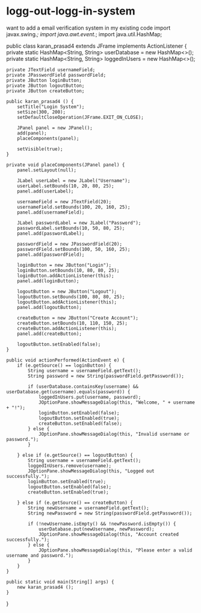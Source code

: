 # logg-out-logg-in-system
want to add a email verification system in my existing code
import javax.swing.*;
import java.awt.event.*;
import java.util.HashMap;



public class karan_prasad4 extends JFrame implements ActionListener {
    private static HashMap<String, String> userDatabase = new HashMap<>();
    private static HashMap<String, String> loggedInUsers = new HashMap<>();

    private JTextField usernameField;
    private JPasswordField passwordField;
    private JButton loginButton;
    private JButton logoutButton;
    private JButton createButton;

    public karan_prasad4 () {
        setTitle("Login System");
        setSize(300, 200);
        setDefaultCloseOperation(JFrame.EXIT_ON_CLOSE);

        JPanel panel = new JPanel();
        add(panel);
        placeComponents(panel);

        setVisible(true);
    }

    private void placeComponents(JPanel panel) {
        panel.setLayout(null);

        JLabel userLabel = new JLabel("Username");
        userLabel.setBounds(10, 20, 80, 25);
        panel.add(userLabel);

        usernameField = new JTextField(20);
        usernameField.setBounds(100, 20, 160, 25);
        panel.add(usernameField);

        JLabel passwordLabel = new JLabel("Password");
        passwordLabel.setBounds(10, 50, 80, 25);
        panel.add(passwordLabel);

        passwordField = new JPasswordField(20);
        passwordField.setBounds(100, 50, 160, 25);
        panel.add(passwordField);

        loginButton = new JButton("Login");
        loginButton.setBounds(10, 80, 80, 25);
        loginButton.addActionListener(this);
        panel.add(loginButton);

        logoutButton = new JButton("Logout");
        logoutButton.setBounds(100, 80, 80, 25);
        logoutButton.addActionListener(this);
        panel.add(logoutButton);

        createButton = new JButton("Create Account");
        createButton.setBounds(10, 110, 150, 25);
        createButton.addActionListener(this);
        panel.add(createButton);

        logoutButton.setEnabled(false);
    }

    public void actionPerformed(ActionEvent e) {
        if (e.getSource() == loginButton) {
            String username = usernameField.getText();
            String password = new String(passwordField.getPassword());

            if (userDatabase.containsKey(username) && userDatabase.get(username).equals(password)) {
                loggedInUsers.put(username, password);
                JOptionPane.showMessageDialog(this, "Welcome, " + username + "!");
                loginButton.setEnabled(false);
                logoutButton.setEnabled(true);
                createButton.setEnabled(false);
            } else {
                JOptionPane.showMessageDialog(this, "Invalid username or password.");
            }

        } else if (e.getSource() == logoutButton) {
            String username = usernameField.getText();
            loggedInUsers.remove(username);
            JOptionPane.showMessageDialog(this, "Logged out successfully.");
            loginButton.setEnabled(true);
            logoutButton.setEnabled(false);
            createButton.setEnabled(true);

        } else if (e.getSource() == createButton) {
            String newUsername = usernameField.getText();
            String newPassword = new String(passwordField.getPassword());

            if (!newUsername.isEmpty() && !newPassword.isEmpty()) {
                userDatabase.put(newUsername, newPassword);
                JOptionPane.showMessageDialog(this, "Account created successfully.");
            } else {
                JOptionPane.showMessageDialog(this, "Please enter a valid username and password.");
            }
        }
    }

    public static void main(String[] args) {
        new karan_prasad4 ();
    }
}

